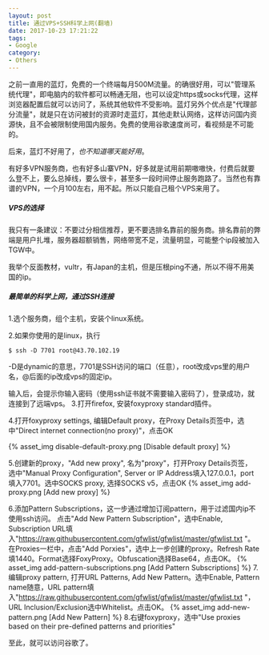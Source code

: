 ```yaml
---
layout: post
title: 通过VPS+SSH科学上网(翻墙)
date: 2017-10-23 17:21:22
tags:
- Google
category:
- Others
---
```

之前一直用的蓝灯，免费的一个终端每月500M流量。的确很好用，可以"管理系统代理"，即电脑内的软件都可以畅通无阻，也可以设定https或socks代理，这样浏览器配置后就可以访问了，系统其他软件不受影响。蓝灯另外个优点是"代理部分流量"，就是只在访问被封的资源时走蓝灯，其他走默认网络，这样访问国内资源快，且不会被限制使用国内服务。免费的使用谷歌速度尚可，看视频是不可能的。

后来，蓝灯不好用了，*也不知道哪天能好用*。

有好多VPN服务商，也有好多山寨VPN，好多就是试用前期嗷嗷快，付费后就要么登不上，要么总掉线，要么很卡，甚至多一段时间停止服务跑路了。当然也有靠谱的VPN，一个月100左右，用不起。所以只能自己租个VPS来用了。

##### VPS的选择

我只有一条建议：不要过分相信推荐，更不要选排名靠前的服务商。排名靠前的弊端是用户扎堆，服务器超额销售，网络带宽不足，流量明显，可能整个ip段被加入TGW中。

我举个反面教材，vultr，有Japan的主机，但是压根ping不通，所以不得不用美国的ip。

##### 最简单的科学上网，通过SSH连接


1.选个服务商，组个主机，安装个linux系统。

2.如果你使用的是linux，执行

```
$ ssh -D 7701 root@43.70.102.19

``` 

-D是dynamic的意思，7701是SSH访问的端口（任意），root改成vps里的用户名，@后面的ip改成vps的固定ip。

输入后，会提示你输入密码（使用ssh证书就不需要输入密码了），登录成功，就连接到了远端vps。
3.打开firefox, 安装foxyproxy standard插件。

4.打开foxyproxy settings, 编辑Default proxy，在Proxy Details页签中，选中"Direct internet connection(no proxy)"，点击OK

   {% asset_img disable-default-proxy.png [Disable default proxy] %}

5.创建新的proxy，"Add new proxy", 名为"proxy"，打开Proxy Details页签， 选中"Manual Proxy Configuration", Server or IP Address填入127.0.0.1，port填入7701。选中SOCKS proxy, 选择SOCKS v5，点击OK
{% asset_img add-proxy.png [Add new proxy] %}

6.添加Pattern Subscriptions，这一步通过增加订阅pattern，用于过滤国内ip不使用ssh访问。
点击"Add New Pattern Subscription"，选中Enable, Subscription URL填入"https://raw.githubusercontent.com/gfwlist/gfwlist/master/gfwlist.txt "。在Proxies一栏中，点击"Add Porxies"，选中上一步创建的proxy。Refresh Rate填1440。Format选择FoxyProxy。Obfuscation选择Base64，点击OK。
{% asset_img add-pattern-subscriptions.png [Add Pattern Subscriptions] %}
7.编辑proxy pattern, 打开URL Patterns, Add New Pattern。选中Enable, Pattern name随意，URL pattern填入"https://raw.githubusercontent.com/gfwlist/gfwlist/master/gfwlist.txt "，URL Inclusion/Exclusion选中Whitelist。点击OK。
{% asset_img add-new-pattern.png [Add New Pattern] %}
8.右键foxyproxy，选中"Use proxies based on their pre-defined patterns and priorities"

至此，就可以访问谷歌了。